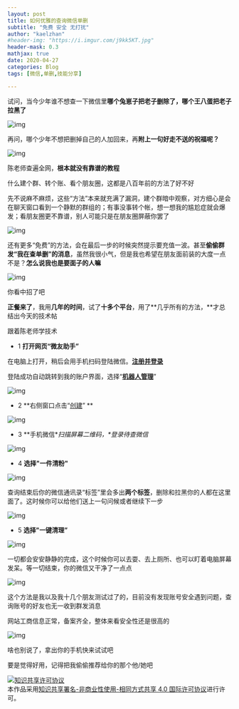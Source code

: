 ```yaml
---
layout: post
title: 如何优雅的查询微信单删
subtitle: "免费 安全 无打扰"
author: "kaelzhan"
#header-img: "https://i.imgur.com/j9kk5KT.jpg"
header-mask: 0.3
mathjax: true
date: 2020-04-27
categories: Blog
tags: [微信,单删,技能分享]

---
```



试问，当今少年谁不想查一下微信里**哪个兔崽子把老子删除了，哪个王八蛋把老子拉黑了**



![img](https://i.imgur.com/XhcixrV.jpg)



再问，哪个少年不想把删掉自己的人加回来，再**附上一句好走不送的祝福呢？**



![img](https://i.imgur.com/Aox2duE.jpg)



陈老师查遍全网，**根本就没有靠谱的教程**



什么建个群、转个账、看个朋友圈，这都是八百年前的方法了好不好



先不说麻不麻烦，这些“方法”本来就充满了漏洞，建个群暗中观察，对方细心是会在聊天窗口看到一个静默的群组的；有事没事转个帐，想一想我的尴尬症就会爆发；看朋友圈更不靠谱，别人可能只是在朋友圈屏蔽你罢了



![img](https://i.imgur.com/Fqzmsqu.jpg)



还有更多“免费”的方法，会在最后一步的时候突然提示要充值一波。甚至**偷偷群发“我在查单删”的消息**，虽然我很小气，但是我也希望在朋友面前装的大度一点不是？**怎么说我也是要面子的人嘛**



![img](https://i.imgur.com/okwjzAt.jpg)

你看中招了吧



**正餐来了**，我用**几年的时间**，试了**十多个平台**，用了**几乎所有的方法，**才总结出今天的技术帖



跟着陈老师学技术



- 1  **打开网页“微友助手”**

在电脑上打开，稍后会用手机扫码登陆微信。**[注册并登录](https://www.weiyoubot.com/)**





登陆成功自动跳转到我的账户界面，选择“**[机器人管理](https://www.weiyoubot.com/mainpage.html?action=add_groups)**”



![img](https://i.imgur.com/oG0JXnR.jpg)



- 2   **右侧窗口点击“[创建](https://www.weiyoubot.com/mainpage.html?action=manage_robot)” **



![img](https://i.imgur.com/viZx5tx.png)



- 3   **手机微信\**扫描屏幕二维码，\**登录待查微信**



![img](https://i.imgur.com/fYpS3uR.jpg)



- 4  **选择"一件清粉"**



![img](https://i.imgur.com/p285gPW.jpg)



查询结束后你的微信通讯录“标签”里会多出**两个标签**，删除和拉黑你的人都在这里面了。这时候你可以给他们送上一句问候或者继续下一步



![img](https://i.imgur.com/eV5uMim.jpg)



- 5  **选择"一键清理”**



![img](https://i.imgur.com/MVdlv5c.jpg)



一切都会安安静静的完成，这个时候你可以去耍、去上厕所、也可以盯着电脑屏幕发呆。等一切结束，你的微信又干净了一点点



![img](https://i.imgur.com/bOzeKp6.jpg)





这个方法是我以及我十几个朋友测试过了的，目前没有发现账号安全遇到问题，查询账号的好友也无一收到群发消息



网站工商信息正常，备案齐全，整体来看安全性还是很高的



![img](https://i.imgur.com/C9kAHkM.jpg)



啥也别说了，拿出你的手机快来试试吧



要是觉得好用，记得把我偷偷推荐给你的那个他/她吧



<a rel="license" href="http://creativecommons.org/licenses/by-nc-sa/4.0/"><img alt="知识共享许可协议" style="border-width:0" src="https://i.creativecommons.org/l/by-nc-sa/4.0/80x15.png" /></a><br />本作品采用<a rel="license" href="http://creativecommons.org/licenses/by-nc-sa/4.0/">知识共享署名-非商业性使用-相同方式共享 4.0 国际许可协议</a>进行许可。
